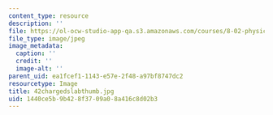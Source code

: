 ```yaml
---
content_type: resource
description: ''
file: https://ol-ocw-studio-app-qa.s3.amazonaws.com/courses/8-02-physics-ii-electricity-and-magnetism-spring-2007/1440ce5b9b428f3709a08a416c8d02b3_42chargedslabthumb.jpg
file_type: image/jpeg
image_metadata:
  caption: ''
  credit: ''
  image-alt: ''
parent_uid: ea1fcef1-1143-e57e-2f48-a97bf8747dc2
resourcetype: Image
title: 42chargedslabthumb.jpg
uid: 1440ce5b-9b42-8f37-09a0-8a416c8d02b3
---
```

